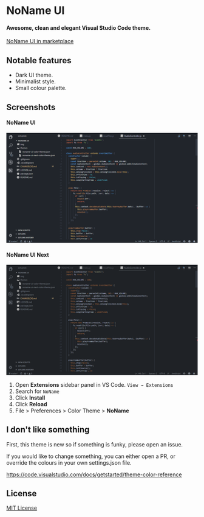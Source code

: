 # NoName UI

#### Awesome, clean and elegant Visual Studio Code theme.

[NoName UI in marketplace](https://marketplace.visualstudio.com/items?itemName=iseos.noname-ui)

## Notable features

* Dark UI theme.
* Minimalist style.
* Small colour palette.

## Screenshots

#### NoName UI

<img src="https://raw.githubusercontent.com/iseos/noname-ui/master/img/screen.png" width="900" alt="Screenshot">

#### NoName UI Next

<img src="https://raw.githubusercontent.com/iseos/noname-ui/master/img/screen-next.png" width="900" alt="Screenshot">

1. Open **Extensions** sidebar panel in VS Code. `View → Extensions`
1. Search for `NoName`
1. Click **Install**
1. Click **Reload**
1. File > Preferences > Color Theme > **NoName**

## I don't like something

First, this theme is new so if something is funky, please open an issue.

If you would like to change something, you can either open a PR, or override the colours in your own settings.json file.

https://code.visualstudio.com/docs/getstarted/theme-color-reference

## License

[MIT License](https://github.com/iseos/noname-ui/blob/master/LICENSE.md)